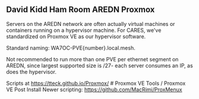 
## David Kidd Ham Room AREDN Proxmox

Servers on the AREDN network are often actually virtual machines or
containers running on a hypervisor machine.  For CARES, we've standardized
on Proxmox VE as our hypervisor software.

Standard naming: WA7OC-PVE{number}.local.mesh.

Not recommended to run more than one PVE per ethernet segment on AREDN, since largest supported size is /27-
each server consumes an IP, as does the hypervisor.

Scripts at https://tteck.github.io/Proxmox/ # Proxmox VE Tools / Proxmox VE Post Install
Newer scripting:
https://github.com/MacRimi/ProxMenux
